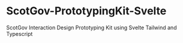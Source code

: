 # ScotGov-PrototypingKit-Svelte
 ScotGov Interaction Design Prototyping Kit using Svelte Tailwind and Typescript
